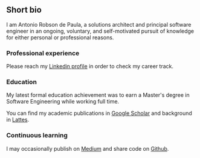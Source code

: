 ## Short bio

I am Antonio Robson de Paula, a solutions architect and principal software engineer in an ongoing, voluntary, and self-motivated pursuit of knowledge for either personal or professional reasons.

### Professional experience

Please reach my [Linkedin profile](https://www.linkedin.com/in/antoniorobsondepaula/) in order to check my career track.

### Education

My latest formal education achievement was to earn a Master's degree in Software Engineering while working full time.

You can find my academic publications in [Google Scholar](https://scholar.google.com.br/citations?hl=en&user=QucS_38AAAAJ&view_op=list_works&gmla=AJsN-F4lSxJVgCYQk3lReZS-RlNaCpuydbbBcxhyumVyf7M_gtMvzS8WVds7-Mj79nEMqedzRpdrUSqtB6bhpYDDmGXrY5oCeQ) and background in [Lattes](http://lattes.cnpq.br/3031414717499292).

### Continuous learning

I may occasionally publish on [Medium](https://medium.com/@robson.depaula) and share code on [Github](https://github.com/robsondepaula).
